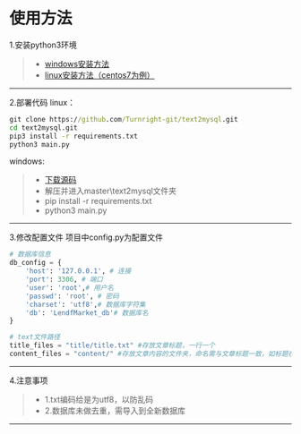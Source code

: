 # 使用方法
1.安装python3环境
> * [windows安装方法](https://blog.csdn.net/qq_41952474/article/details/82630551)
> * [linux安装方法（centos7为例）](https://www.cnblogs.com/anxminise/p/9650206.html)

------

2.部署代码
linux：
```cmd
git clone https://github.com/Turnright-git/text2mysql.git
cd text2mysql.git
pip3 install -r requirements.txt
python3 main.py
```
windows:
> * [下载源码](https://github.com/Turnright-git/text2mysql/archive/master.zip)
> * 解压并进入master\text2mysql文件夹
> * pip install -r requirements.txt
> * python3 main.py

------

3.修改配置文件
项目中config.py为配置文件
```python
# 数据库信息
db_config = {
    'host': '127.0.0.1', # 连接
    'port': 3306, # 端口
    'user': 'root',# 用户名
    'passwd': 'root', # 密码
    'charset': 'utf8',# 数据库字符集
    'db': 'LendfMarket_db'# 数据库名
}

# text文件路径
title_files = "title/title.txt" #存放文章标题，一行一个
content_files = "content/" #存放文章内容的文件夹，命名需与文章标题一致，如标题在第一行则内容为1.txt。注意“/”
```
------

4.注意事项
> * 1.txt编码给是为utf8，以防乱码
> * 2.数据库未做去重，需导入到全新数据库

------